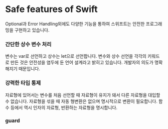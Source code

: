 # Safe features of Swift

Optional과 Error Handling외에도 다양한 기능을 통하여 스위프트는 안전한 프로그래밍을 구현하고 있습니다.

### 간단한 상수 변수 처리

변수는 var로 선언하고 상수는 let으로 선언합니다. 변수와 상수 선언을 각각의 키워드로 만든 것은 안전성을 염두에 둔 언어 설계라고 밝히고 있습니다. 개발자의 의도가 명확해지기 때문입니다.

### 강력한 타입 통제

자료형에 있어서는 변수를 처음 선언할 때 자료형이 유지가 돼서 다른 자료형을 대입할 수 없습니다. 자료형을 섞을 때 자동 형변환은 없으며 명시적으로 변환이 필요합니다. 함수 등에서 역시 인자의 자료형, 반환하는 자료형을 명시합니다.

### guard
